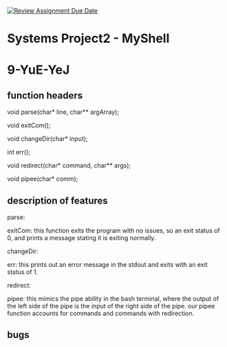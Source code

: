 [![Review Assignment Due Date](https://classroom.github.com/assets/deadline-readme-button-24ddc0f5d75046c5622901739e7c5dd533143b0c8e959d652212380cedb1ea36.svg)](https://classroom.github.com/a/77as2zNO)

# Systems Project2 - MyShell

# 9-YuE-YeJ

## function headers

void parse(char* line, char** argArray);

void exitCom();

void changeDir(char* input);

int err();

void redirect(char* command, char** args);

void pipee(char* comm);

## description of features

parse: 

exitCom:
this function exits the program with no issues, so an exit status of 0, and prints a message stating it is exiting normally. 

changeDir: 

err: 
this prints out an error message in the stdout and exits with an exit status of 1.

redirect: 

pipee:
this mimics the pipe ability in the bash terminal, where the output of the left side of the pipe is the input of the right side of the pipe. our pipee function accounts for commands and commands with redirection.

## bugs

